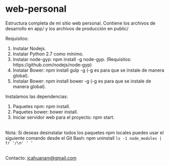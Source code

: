 # web-personal

Estructura completa de mi sitio web personal. Contiene los archivos de desarrollo en app/ y los archivos de producción en public/

Requisitos:
<ol>
<li>Instalar Nodejs.</li>
<li>Instalar Python 2.7 como mínimo.</li>
<li>Instalar node-gyp: npm install -g node-gyp. (Requisitos:  https://github.com/nodejs/node-gyp)</li>
<li>Instalar Bower: npm install gulp -g (-g es para que se instale de manera global).</li>
<li>Instalar Bower: npm install bower -g (-g es para que se instale de manera global).</li>
</ol>

Instalamos las dependencias:
<ol>
<li>Paquetes npm: npm install.</li>
<li>Paquetes bower: bower install.</li>
<li>Iniciar servidor web para el proyecto: npm start.</li>
</ol>

<br>Nota: Si deseas desinstalar todos los paquetes npm locales puedes usar el siguiente comando desde el Git Bash:
npm uninstall `ls -1 node_modules | tr '/\n' ' '`

<br>Contacto: jcahuanam@gmail.com
